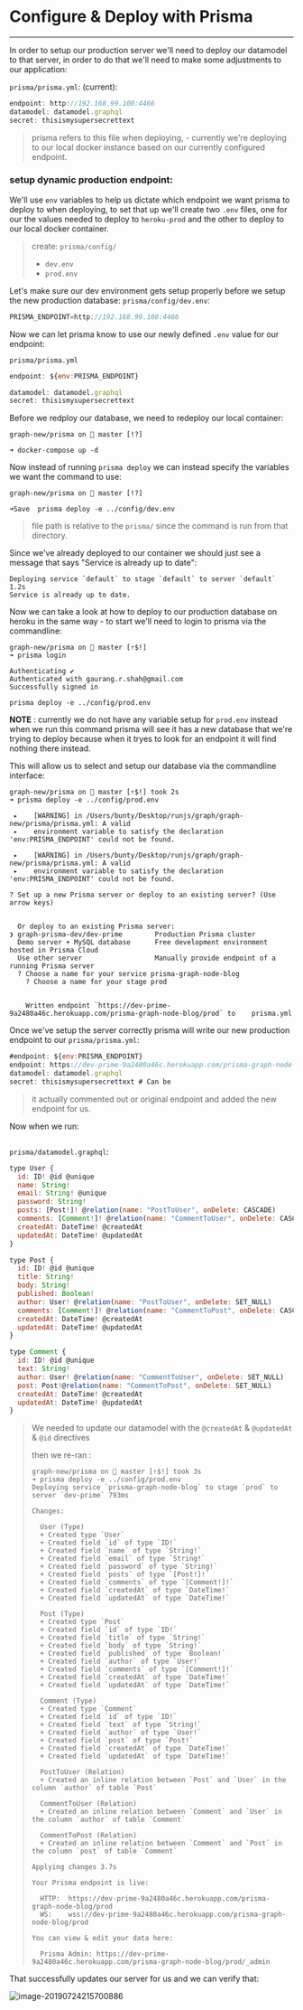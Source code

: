 # Configure & Deploy with Prisma 

---------------------------------

In order to setup our production server we'll need to deploy our datamodel to that server, in order to do that we'll need to make some adjustments to our application:

`prisma/prisma.yml`: (current):

```js
endpoint: http://192.168.99.100:4466
datamodel: datamodel.graphql
secret: thisismysupersecrettext 
```

> prisma refers to this file when deploying,  - currently we're deploying to our local docker instance based on our currently configured endpoint. 



### setup dynamic production endpoint:

We'll use `env` variables to help us dictate which endpoint we want prisma to deploy to when deploying, to set that up we'll create two `.env` files, one for our the values needed to deploy to `heroku-prod` and the other to deploy to our local docker container. 

> create: `prisma/config/`
>
> - `dev.env`
> - `prod.env`





Let's make sure our dev environment gets setup properly before we setup the new production database: `prisma/config/dev.env`:

```js
PRISMA_ENDPOINT=http://192.168.99.100:4466
```



Now we can let prisma know to use our newly defined `.env` value for our endpoint:

`prisma/prisma.yml`

```js
endpoint: ${env:PRISMA_ENDPOINT}

datamodel: datamodel.graphql
secret: thisismysupersecrettext
```



Before we redploy our database, we need to redeploy our local container:

```shell
graph-new/prisma on  master [!?] 

➜ docker-compose up -d
```



Now instead of running `prisma deploy` we can instead specify the variables we want the command to use:

```shell
graph-new/prisma on  master [!?] 

➜Save  prisma deploy -e ../config/dev.env
```

> file path is relative to the `prisma/` since the command is run from that directory.

Since we've already deployed to our container we should just see a message that says "Service is already up to date":

```shell
Deploying service `default` to stage `default` to server `default` 1.2s
Service is already up to date.
```



Now we can take a look at how to deploy to our production database on heroku in the same way - to start we'll need to login to prisma via the commandline:

```shell
graph-new/prisma on  master [⇡$!] 
➜ prisma login    

Authenticating ✔
Authenticated with gaurang.r.shah@gmail.com
Successfully signed in
```

```shell
prisma deploy -e ../config/prod.env
```

**NOTE** : currently we do not have any variable setup for `prod.env` instead when we run this command prisma will see it has a new database that we're trying to deploy because when it tryes to look for an endpoint it will find nothing there instead. 

This will allow us to select and setup our database via the commandline interface:

```shell
graph-new/prisma on  master [⇡$!] took 2s 
➜ prisma deploy -e ../config/prod.env

 ▸    [WARNING] in /Users/bunty/Desktop/runjs/graph/graph-new/prisma/prisma.yml: A valid
 ▸    environment variable to satisfy the declaration 'env:PRISMA_ENDPOINT' could not be found.

 ▸    [WARNING] in /Users/bunty/Desktop/runjs/graph/graph-new/prisma/prisma.yml: A valid
 ▸    environment variable to satisfy the declaration 'env:PRISMA_ENDPOINT' could not be found.

? Set up a new Prisma server or deploy to an existing server? (Use arrow keys)
                         
                         
  Or deploy to an existing Prisma server:
❯ graph-prisma-dev/dev-prime        Production Prisma cluster 
  Demo server + MySQL database      Free development environment hosted in Prisma Cloud 
  Use other server                  Manually provide endpoint of a running Prisma server 
  ? Choose a name for your service prisma-graph-node-blog
	? Choose a name for your stage prod
	

	Written endpoint `https://dev-prime-9a2480a46c.herokuapp.com/prisma-graph-node-blog/prod` to 	prisma.yml

```

Once we've setup the server correctly prisma will write our new production endpoint to our `prisma/prisma.yml`:

```js
#endpoint: ${env:PRISMA_ENDPOINT}
endpoint: https://dev-prime-9a2480a46c.herokuapp.com/prisma-graph-node-blog/prod
datamodel: datamodel.graphql
secret: thisismysupersecrettext # Can be
```

> it actually commented out or original endpoint and added the new endpoint for us.



Now when we run:

```js

```



`prisma/datamodel.graphql`:

```js
type User {
  id: ID! @id @unique
  name: String!
  email: String! @unique
  password: String!
  posts: [Post!]! @relation(name: "PostToUser", onDelete: CASCADE)
  comments: [Comment!]! @relation(name: "CommentToUser", onDelete: CASCADE)
  createdAt: DateTime! @createdAt
  updatedAt: DateTime! @updatedAt
}

type Post {
  id: ID! @id @unique
  title: String!
  body: String!
  published: Boolean!
  author: User! @relation(name: "PostToUser", onDelete: SET_NULL)
  comments: [Comment!]! @relation(name: "CommentToPost", onDelete: CASCADE)
  createdAt: DateTime! @createdAt
  updatedAt: DateTime! @updatedAt
}

type Comment {
  id: ID! @id @unique
  text: String!
  author: User! @relation(name: "CommentToUser", onDelete: SET_NULL)
  post: Post!@relation(name: "CommentToPost", onDelete: SET_NULL)
  createdAt: DateTime! @createdAt
  updatedAt: DateTime! @updatedAt
}
```

> We needed to update our datamodel with the `@createdAt` & `@updatedAt` & `@id`  directives
>
> then we re-ran :
>
> ```shell
> graph-new/prisma on  master [⇡$!] took 3s 
> ➜ prisma deploy -e ../config/prod.env
> Deploying service `prisma-graph-node-blog` to stage `prod` to server `dev-prime` 793ms
> 
> Changes:
> 
>   User (Type)
>   + Created type `User`
>   + Created field `id` of type `ID!`
>   + Created field `name` of type `String!`
>   + Created field `email` of type `String!`
>   + Created field `password` of type `String!`
>   + Created field `posts` of type `[Post!]!`
>   + Created field `comments` of type `[Comment!]!`
>   + Created field `createdAt` of type `DateTime!`
>   + Created field `updatedAt` of type `DateTime!`
> 
>   Post (Type)
>   + Created type `Post`
>   + Created field `id` of type `ID!`
>   + Created field `title` of type `String!`
>   + Created field `body` of type `String!`
>   + Created field `published` of type `Boolean!`
>   + Created field `author` of type `User!`
>   + Created field `comments` of type `[Comment!]!`
>   + Created field `createdAt` of type `DateTime!`
>   + Created field `updatedAt` of type `DateTime!`
> 
>   Comment (Type)
>   + Created type `Comment`
>   + Created field `id` of type `ID!`
>   + Created field `text` of type `String!`
>   + Created field `author` of type `User!`
>   + Created field `post` of type `Post!`
>   + Created field `createdAt` of type `DateTime!`
>   + Created field `updatedAt` of type `DateTime!`
> 
>   PostToUser (Relation)
>   + Created an inline relation between `Post` and `User` in the column `author` of table `Post`
> 
>   CommentToUser (Relation)
>   + Created an inline relation between `Comment` and `User` in the column `author` of table `Comment`
> 
>   CommentToPost (Relation)
>   + Created an inline relation between `Comment` and `Post` in the column `post` of table `Comment`
> 
> Applying changes 3.7s
> 
> Your Prisma endpoint is live:
> 
>   HTTP:  https://dev-prime-9a2480a46c.herokuapp.com/prisma-graph-node-blog/prod
>   WS:    wss://dev-prime-9a2480a46c.herokuapp.com/prisma-graph-node-blog/prod
> 
> You can view & edit your data here:
> 
>   Prisma Admin: https://dev-prime-9a2480a46c.herokuapp.com/prisma-graph-node-blog/prod/_admin
> ```



That successfully updates our server for us and we can verify that:

![image-20190724215700886](http://ww4.sinaimg.cn/large/006tNc79ly1g5buol85guj30t407174s.jpg)



